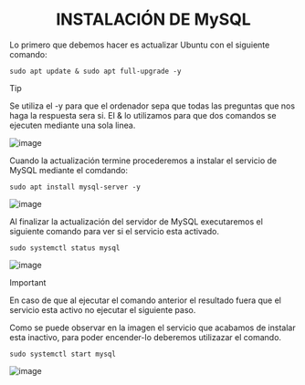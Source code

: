 <h1 align="center">INSTALACIÓN DE MySQL</h1>

Lo primero que debemos hacer es actualizar Ubuntu con el siguiente comando:

```
sudo apt update & sudo apt full-upgrade -y
```
>[!TIP]
> Se utiliza el -y para que el ordenador sepa que todas las preguntas que nos haga la respuesta sera si. El & lo utilizamos para que dos comandos se ejecuten mediante una sola linea. 

![image](https://github.com/user-attachments/assets/9b357d59-449e-4188-9ca8-f662d848d1f7)

Cuando la actualización termine procederemos a instalar el servicio de MySQL mediante el comdando: 
```
sudo apt install mysql-server -y
```
![image](https://github.com/user-attachments/assets/a7bd363b-26ce-44fd-a38a-5e9e4f30c720)


Al finalizar la actualización del servidor de MySQL executaremos el siguiente comando para ver si el servicio esta activado. 

```
sudo systemctl status mysql
```
![image](https://github.com/user-attachments/assets/2acc8444-d827-48ed-8bc0-beaf355c26e6)

>[!IMPORTANT]
> En caso de que al ejecutar el comando anterior el resultado fuera que el servicio esta activo no ejecutar el siguiente paso.

Como se puede observar en la imagen el servicio que acabamos de instalar esta inactivo, para poder encender-lo deberemos utilizazar el comando.
```
sudo systemctl start mysql
```
![image](https://github.com/user-attachments/assets/c6a0b690-d1e6-45ab-a00a-aa0cc75d7afc)
